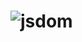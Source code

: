 # ![jsdom](https://user-images.githubusercontent.com/78131940/216800740-72811f68-65aa-49d9-b021-5d60616b4880.PNG)
